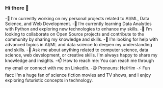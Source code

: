### Hi there 👋

<!--
**kesharinilesh/kesharinilesh** is a ✨ _special_ ✨ repository because its `README.md` (this file) appears on your GitHub profile.

Here are some ideas to get you started:

-->

-🔭 I’m currently working on my personal projects related to AI/ML, Data Science, and Web Development.
-🌱 I’m currently learning Data Analytics with Python and exploring new technologies to enhance my skills.
-👯 I’m looking to collaborate on Open Source projects and contribute to the community by sharing my knowledge and skills.
-🤔 I’m looking for help with advanced topics in AI/ML and data science to deepen my understanding and skills.
-💬 Ask me about anything related to computer science, data science, web development, or creative skills. I'm always happy to share my knowledge and insights.
-📫 How to reach me: You can reach me through my email or connect with me on LinkedIn.
-😄 Pronouns: He/Him
-⚡ Fun fact: I'm a huge fan of science fiction movies and TV shows, and I enjoy exploring futuristic concepts in technology.

